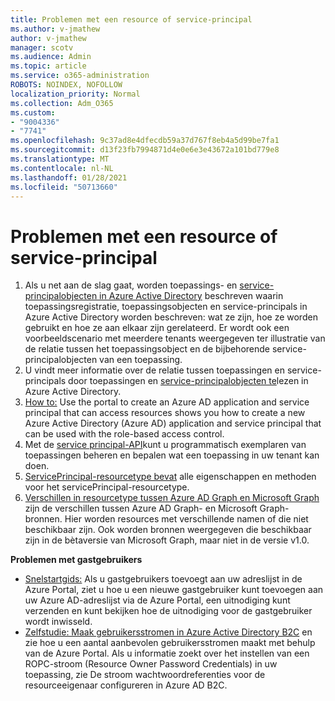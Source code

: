 ```yaml
---
title: Problemen met een resource of service-principal
ms.author: v-jmathew
author: v-jmathew
manager: scotv
ms.audience: Admin
ms.topic: article
ms.service: o365-administration
ROBOTS: NOINDEX, NOFOLLOW
localization_priority: Normal
ms.collection: Adm_O365
ms.custom:
- "9004336"
- "7741"
ms.openlocfilehash: 9c37ad8e4dfecdb59a37d767f8eb4a5d99be7fa1
ms.sourcegitcommit: d13f23fb7994871d4e0e6e3e43672a101bd779e8
ms.translationtype: MT
ms.contentlocale: nl-NL
ms.lasthandoff: 01/28/2021
ms.locfileid: "50713660"
---
```

# <a name="issues-with-a-resource-or-service-principal"></a>Problemen met een resource of service-principal

1. Als u net aan de slag gaat, worden toepassings- en [service-principalobjecten in Azure Active Directory](https://docs.microsoft.com/azure/active-directory/develop/app-objects-and-service-principals) beschreven waarin toepassingsregistratie, toepassingsobjecten en service-principals in Azure Active Directory worden beschreven: wat ze zijn, hoe ze worden gebruikt en hoe ze aan elkaar zijn gerelateerd. Er wordt ook een voorbeeldscenario met meerdere tenants weergegeven ter illustratie van de relatie tussen het toepassingsobject en de bijbehorende service-principalobjecten van een toepassing.
2. U vindt meer informatie over de relatie tussen toepassingen en service-principals door toepassingen en [service-principalobjecten te](https://docs.microsoft.com/azure/active-directory/develop/app-objects-and-service-principals)lezen in Azure Active Directory.
3. [How to:](https://docs.microsoft.com/azure/active-directory/develop/howto-create-service-principal-portal) Use the portal to create an Azure AD application and service principal that can access resources shows you how to create a new Azure Active Directory (Azure AD) application and service principal that can be used with the role-based access control.
4. Met de [service principal-API](https://docs.microsoft.com/graph/api/resources/serviceprincipal)kunt u programmatisch exemplaren van toepassingen beheren en bepalen wat een toepassing in uw tenant kan doen.
5. [ServicePrincipal-resourcetype bevat](https://docs.microsoft.com/graph/api/resources/serviceprincipal) alle eigenschappen en methoden voor het servicePrincipal-resourcetype.
6. [Verschillen in resourcetype tussen Azure AD Graph en Microsoft Graph](https://docs.microsoft.com/graph/migrate-azure-ad-graph-resource-differences) zijn de verschillen tussen Azure AD Graph- en Microsoft Graph-bronnen. Hier worden resources met verschillende namen of die niet beschikbaar zijn. Ook worden bronnen weergegeven die beschikbaar zijn in de bètaversie van Microsoft Graph, maar niet in de versie v1.0.

**Problemen met gastgebruikers**

- [Snelstartgids:](https://docs.microsoft.com/azure/active-directory/external-identities/b2b-quickstart-add-guest-users-portal#prerequisites) Als u gastgebruikers toevoegt aan uw adreslijst in de Azure Portal, ziet u hoe u een nieuwe gastgebruiker kunt toevoegen aan uw Azure AD-adreslijst via de Azure Portal, een uitnodiging kunt verzenden en kunt bekijken hoe de uitnodiging voor de gastgebruiker wordt inwisseld.
- [Zelfstudie: Maak gebruikersstromen in Azure Active Directory B2C](https://docs.microsoft.com/azure/active-directory-b2c/tutorial-create-user-flows) en zie hoe u een aantal aanbevolen gebruikersstromen maakt met behulp van de Azure Portal. Als u informatie zoekt over het instellen van een ROPC-stroom (Resource Owner Password Credentials) in uw toepassing, zie De stroom wachtwoordreferenties voor de resourceeigenaar configureren in Azure AD B2C.
